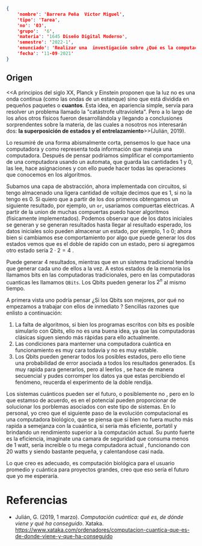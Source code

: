 ```json
{
    'nombre': 'Barrera Peña  Víctor Miguel',
    'tipo': 'Tarea',
    'no': '03',
    'grupo':  '6',
    'materia': '1645 Diseño Digital Moderno',
    'semestre': '2022-1',
    'enunciado': 'Realizar una  investigación sobre ¿Qué es la computación cuántica?',
    'fecha': '11-09-2021'
}
```



## Origen

<<A principios del siglo XX, Planck y Einstein proponen que la luz no es una onda continua (como las ondas de un estanque) sino que está dividida en pequeños paquetes o **cuantos**. Esta idea, en apariencia simple, servía para resolver un problema llamado la "catástrofe ultravioleta". Pero a lo largo de los años otros físicos fueron desarrollándola y llegando a conclusiones sorprendentes sobre la materia, de las cuales a nosotros nos interesarán dos: **la superposición de estados y el entrelazamiento**>>(Julián, 2019).

Lo resumiré de una forma abismalmente corta, pensemos lo que hace  una computadora y como representa toda información que maneja una computadora. Después de pensar podriamos simplificar el comportamiento de una computadora usando un automata, que guarda las cantidades 1 y 0, las lee, hace asignaciones y con ello  puede hacer todas las operaciones que conocemos en los algoritmos.

Subamos una capa de abstracción, ahora implementada con circuitos, si tengo almacenado una  ligera cantidad de voltaje decimos que es 1, si no la tengo es 0. Si quiero que a partir de los dos primeros obtengamos un siguiente resultado, por ejemplo, un `or`, usariamos compuertas eléctricas. A partir de la union de muchas compuertas  puedo hacer algoritmos (fisicamente implementados). Podemos observar que de los datos iniciales  se generan y se generan resultados hasta llegar al resultado esperado, los datos iniciales solo pueden almacenar un estado, por ejemplo, 1 o 0; ahora bien si cambiamos ese comportamiento por algo que puede generar los dos estados  vemos que es el doble de rapido con un estado, pero si agregamos otro estado sería $2 \cdot 2=4$ .

Puede generar 4 resultados, mientras que en un sistema tradicional tendría que generar cada uno de ellos a la vez. A estos estados de la memoria los llamamos bits en las computadoras tradicionales, pero en las computadoras cuanticas les llamamos `QBits`. Los Qbits pueden generar los $2^n$ al mismo tiempo. 

A primera vista uno podría pensar ¿Si los Qbits son mejores,  por qué no empezamos a trabajar con ellos de inmediato ? Sencillas razones que enlisto a continuación:

1. La falta de algoritmos, si bien los programas escritos con bits es posible simularlo con Qbits, ello no es una buena idea, ya que las computadoras clásicas siguen siendo más rápidas para ello actualmente.
2. Las condiciones para manterner una computadora cuántica en funcionamiento es muy cara todavia y no es muy estable.
3. Los Qbits pueden generar todos los posibles estados, pero ello tiene una probabilidad de error  asociada a todos los resultados generados. Es muy rapida para generarlos, pero al leerlos , se hace de manera secuencial y pudes corromper los datos ya que estas percibiendo el fenómeno, reucerda el experimento de la doble rendija.

Los sistemas cuánticos pueden ser el futuro, o posiblemente no , pero en lo que estamso de acuerdo, es en el potencial  pueden proporcionar de solucionar los porblemas asociados con este tipo de sistemas. En lo personal, yo creo que  el siguiente paso de la evolución computacional es una computadora biológico, que se piensa que si bien no fuera mucho más rapida a semejanza con la cuaántica, si sería más eficiente, portatil y brindando un rendimiento superior a la computación actual. Su punto fuerte es la eficiencia, imaginate una camara de seguridad que consuma menos de 1 watt, sería increible  o tu mega computadora actual , funcionando con 20 watts y siendo bastante pequeña, y calentandose casi nada.

Lo que creo es adecuado, es computación biológica para el usuario promedio y cuántica para  proyectos grandes, creo que eso sería el futuro que yo me esperaría.

# Referencias

- Julián, G. (2019, 1 marzo). *Computación cuántica: qué es, de dónde viene y qué ha conseguido*. Xataka. https://www.xataka.com/ordenadores/computacion-cuantica-que-es-de-donde-viene-y-que-ha-conseguido
